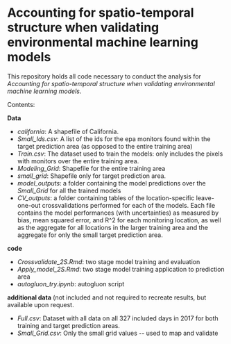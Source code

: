 # Accounting for spatio-temporal structure when validating environmental machine learning models
This repository holds all code necessary to conduct the analysis for *Accounting for spatio-temporal structure when validating environmental machine learning models*. 

Contents: 

**Data**
* *california*: A shapefile of California. 
* *Small_Ids.csv*: A list of the ids for the epa monitors found within the target prediction area (as opposed to the entire training area)
* *Train.csv*: The dataset used to train the models: only includes the pixels with monitors over the entire training area. 
* *Modeling_Grid*: Shapefile for the entire training area
* *small_grid*: Shapefile only for target prediction area. 
* *model_outputs*: a folder containing the model predictions over the *Small_Grid* for all the trained models
* *CV_outputs*: a folder containing tables of the location-specific leave-one-out crossvalidations performed for each of the models. Each file contains the model performances (with uncertainties) as measured by bias, mean squared error, and R^2 for each monitoring location, as well as the aggregate for all locations in the larger training area and the aggregate for only the small target prediction area. 

**code**
* *Crossvalidate_2S.Rmd*: two stage model training and evaluation
* *Apply_model_2S.Rmd*: two stage model training application to prediction area
* *autogluon_try.ipynb*: autogluon script

**additional data** (not included and not required to recreate results, but available upon request. 
* *Full.csv*: Dataset with all data on all 327 included days in 2017 for both training and target prediction areas. 
* *Small_Grid.csv*: Only the small grid values -- used to map and validate

